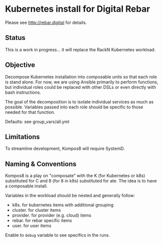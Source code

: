 Kubernetes install for Digital Rebar
==================================== 

Please see http://rebar.digital for details.

Status
------

This is a work in progress... it will replace the RackN Kubernetes workload.


Objective
---------

Decompose Kubernetes installation into composable units so that each role is stand alone.  For now, we are using Ansible primarily to perform functions, but individual roles could be replaced with other DSLs or even directly with bash instructions.

The goal of the decomposition is to isolate individual services as much as possible.  Variables passed into each role should be specific to those needed for that function.

Defaults: see group_vars/all.yml

Limitations
-----------

To streamline development, Kompos8 will require SystemD.

Naming & Conventions
--------------------

Kompos8 is a play on "composate" with the K (for Kubernetes or k8s) substituted for C and 8 (for 8 in k8s) substituted for ate.  The idea is to have a composable install.

Variables in the workload should be nested and generally follow:

* k8s. for kubernetes items with additional grouping
* cluster. for cluster items
* provider. for provider (e.g. cloud) items
* rebar. for rebar specific items
* user. for user items

Enable to ``debug`` variable to see specifics in the runs.


